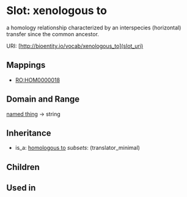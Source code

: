 # Slot: xenologous to


a homology relationship characterized by an interspecies (horizontal) transfer since the common ancestor.

URI: [http://bioentity.io/vocab/xenologous_to](slot_uri)
## Mappings

 * [RO:HOM0000018](http://purl.obolibrary.org/obo/RO_HOM0000018)
## Domain and Range

[named thing](NamedThing.md) -> string
## Inheritance

 *  is_a: [homologous to](homologous_to.md) *subsets*: (translator_minimal)
## Children

## Used in

